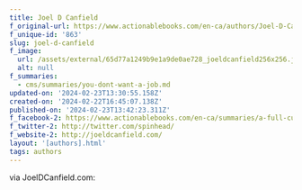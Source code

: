 ```yaml
---
title: Joel D Canfield
f_original-url: https://www.actionablebooks.com/en-ca/authors/Joel-D-Canfield/
f_unique-id: '863'
slug: joel-d-canfield
f_image:
  url: /assets/external/65d77a1249b9e1a9de0ae728_joeldcanfield256x256.jpeg
  alt: null
f_summaries:
  - cms/summaries/you-dont-want-a-job.md
updated-on: '2024-02-23T13:30:55.158Z'
created-on: '2024-02-22T16:45:07.138Z'
published-on: '2024-02-23T13:42:23.311Z'
f_facebook-2: https://www.actionablebooks.com/en-ca/summaries/a-full-cup/
f_twitter-2: http://twitter.com/spinhead/
f_website-2: http://joeldcanfield.com/
layout: '[authors].html'
tags: authors
---
```


via JoelDCanfield.com:
